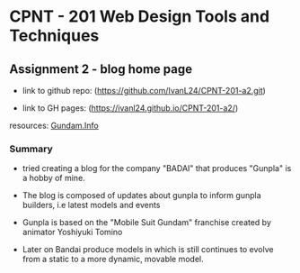 # CPNT - 201 Web Design Tools and Techniques

## Assignment 2 - blog home page

- link to github repo: (https://github.com/IvanL24/CPNT-201-a2.git)

- link to GH pages: (https://ivanl24.github.io/CPNT-201-a2/)


resources: [Gundam.Info](https://en.gundam.info/)



### Summary 

  * tried creating a blog for the company "BADAI" that produces "Gunpla" is a hobby of mine.

  * The blog  is composed of updates about gunpla to inform gunpla builders, i.e latest models and events

  * Gunpla is based on the "Mobile Suit Gundam" franchise created by animator Yoshiyuki Tomino

  * Later on Bandai produce models in which is still continues to evolve from a static to a more dynamic, movable model.  

